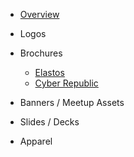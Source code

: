 

- [Overview](/README.md)

- Logos


- Brochures
    - [Elastos](/brochure/elastos)
    - [Cyber Republic](/brochure/cr)

- Banners / Meetup Assets

- Slides / Decks

- Apparel


